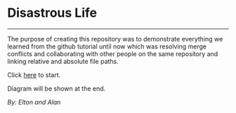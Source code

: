 # Disastrous Life
---
The purpose of creating this repository was to demonstrate everything we learned from the github tutorial until now which was resolving merge conflicts and collaborating with other people on the same repository and linking relative and absolute file paths.

Click [here](situations/candy-store.md) to start.

Diagram will be shown at the end.

*By: Elton and Alan*
